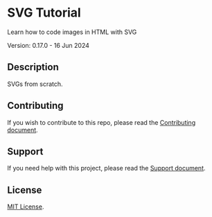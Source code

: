 # SVG Tutorial

Learn how to code images in HTML with SVG

Version: 0.17.0 - 16 Jun 2024

## Description

SVGs from scratch.

## Contributing

If you wish to contribute to this repo, please read the [Contributing document](.github/CONTRIBUTING.md).

## Support

If you need help with this project, please read the [Support document](.github/SUPPORT.md).

## License

[MIT License](LICENSE).
